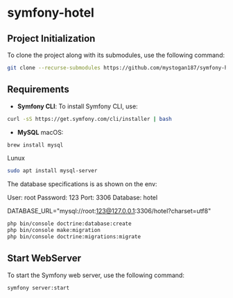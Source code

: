 # symfony-hotel
## Project Initialization

To clone the project along with its submodules, use the following command:

```sh
git clone --recurse-submodules https://github.com/mystogan187/symfony-hotel.git
```

## Requirements

- **Symfony CLI**: To install Symfony CLI, use:

```sh
curl -sS https://get.symfony.com/cli/installer | bash
```


- **MySQL**
macOS:
```sh
brew install mysql
```
Lunux
```sh
sudo apt install mysql-server
```

The database specifications is as shown on the env:

User: root
Password: 123
Port: 3306
Database: hotel

DATABASE_URL="mysql://root:123@127.0.0.1:3306/hotel?charset=utf8"

```sh
php bin/console doctrine:database:create
php bin/console make:migration
php bin/console doctrine:migrations:migrate
```



## Start WebServer

To start the Symfony web server, use the following command:

```sh
symfony server:start
```